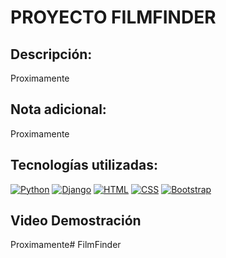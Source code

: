 # PROYECTO FILMFINDER

## Descripción:

Proximamente

## Nota adicional:

Proximamente

## Tecnologías utilizadas:
[![Python](https://skillicons.dev/icons?i=python&theme=dark)](https://www.python.org/)
[![Django](https://skillicons.dev/icons?i=django&theme=dark)](https://www.djangoproject.com/)
[![HTML](https://skillicons.dev/icons?i=html&theme=dark)](https://developer.mozilla.org/es/docs/Web/HTML)
[![CSS](https://skillicons.dev/icons?i=css&theme=dark)](https://developer.mozilla.org/es/docs/Web/CSS)
[![Bootstrap](https://skillicons.dev/icons?i=bootstrap&theme=dark)](https://getbootstrap.com/)


## Video Demostración
Proximamente# FilmFinder

